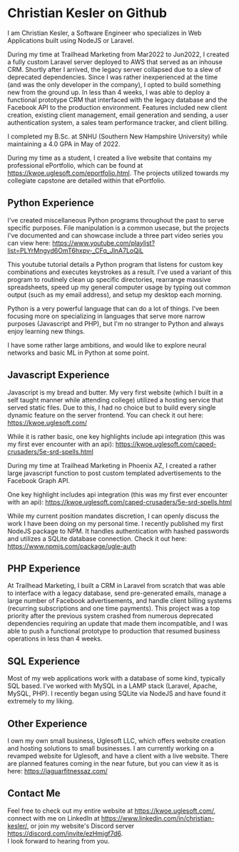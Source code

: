 # Christian Kesler on Github

I am Christian Kesler, a Software Engineer who specializes in Web Applications built using NodeJS or Laravel.  

During my time at Trailhead Marketing from Mar2022 to Jun2022, I created a fully custom Laravel server deployed to AWS that served as an inhouse CRM.  Shortly after I arrived, the legacy server collapsed due to a slew of deprecated dependencies.  Since I was rather inexperienced at the time (and was the only developer in the company), I opted to build something new from the ground up.  In less than 4 weeks, I was able to deploy a functional prototype CRM that interfaced with the legacy database and the Facebook API to the production environment.  Features included new client creation, existing client management, email generation and sending, a user authentication system, a sales team performance tracker, and client billing.

I completed my B.Sc. at SNHU (Southern New Hampshire University) while maintaining a 4.0 GPA in May of 2022.

During my time as a student, I created a live website that contains my professional ePortfolio, which can be found at https://kwoe.uglesoft.com/eportfolio.html.  The projects utilized towards my collegiate capstone are detailed within that ePortfolio.

## Python Experience

I've created miscellaneous Python programs throughout the past to serve specific purposes.  File manipulation is a common usecase, but the projects I've documented and can showcase include a three part video series you can view here:  https://www.youtube.com/playlist?list=PLYrMngyd6OmT6hxpv-_CFq_JlnA7LoQiL

This youtube tutorial details a Python program that listens for custom key combinations and executes keystrokes as a result.  I've used a variant of this program to routinely clean up specific directories, rearrange massive spreadsheets, speed up my general computer usage by typing out common output (such as my email address), and setup my desktop each morning.  

Python is a very powerful language that can do a lot of things.  I've been focusing more on specializing in languages that serve more narrow purposes (Javascript and PHP), but I'm no stranger to Python and always enjoy learning new things.  

I have some rather large ambitions, and would like to explore neural networks and basic ML in Python at some point.  


## Javascript Experience

Javascript is my bread and butter.  My very first website (which I built in a self taught manner while attending college) utilized a hosting service that served static files.  Due to this, I had no choice but to build every single dynamic feature on the server frontend.  You can check it out here:  https://kwoe.uglesoft.com/

While it is rather basic, one key highlights include api integration (this was my first ever encounter with an api): https://kwoe.uglesoft.com/caped-crusaders/5e-srd-spells.html

During my time at Trailhead Marketing in Phoenix AZ, I created a rather large javascript function to post custom templated advertisements to the Facebook Graph API.  

One key highlight includes api integration (this was my first ever encounter with an api): https://kwoe.uglesoft.com/caped-crusaders/5e-srd-spells.html

While my current position mandates discretion, I can openly discuss the work I have been doing on my personal time.  I recently published my first NodeJS package to NPM.  It handles authentication with hashed passwords and utilizes a SQLite database connection.  Check it out here: https://www.npmjs.com/package/ugle-auth

## PHP Experience

At Trailhead Marketing, I built a CRM in Laravel from scratch that was able to interface with a legacy database, send pre-generated emails, manage a large number of Facebook advertisements, and handle client billing systems (recurring subscriptions and one time payments).  This project was a top priority after the previous system crashed from numerous deprecated dependencies requiring an update that made them incompatible, and I was able to push a functional prototype to production that resumed business operations in less than 4 weeks.  

## SQL Experience

Most of my web applications work with a database of some kind, typically SQL based.  I've worked with MySQL in a LAMP stack (Laravel, Apache, MySQL, PHP).  I recently began using SQLite via NodeJS and have found it extremely to my liking.


## Other Experience

I own my own small business, Uglesoft LLC, which offers website creation and hosting solutions to small businesses.  I am currently working on a revamped website for Uglesoft, and have a client with a live website.  There are planned features coming in the near future, but you can view it as is here:  https://jaguarfitnessaz.com/

## Contact Me

Feel free to check out my entire website at https://kwoe.uglesoft.com/, connect with me on LinkedIn at https://www.linkedin.com/in/christian-kesler/, or join my website's Discord server https://discord.com/invite/ezHmjgf7d6.  
I look forward to hearing from you.  

